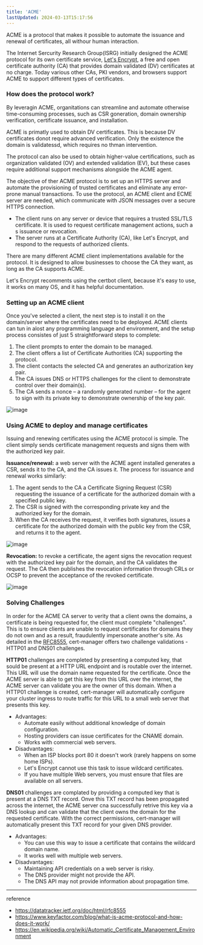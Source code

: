 ```yaml
---
title: 'ACME'
lastUpdated: 2024-03-13T15:17:56
---
```


ACME is a protocol that makes it possible to automate the issuance and renewal of certificates, all withour human interaction.

The Internet Sercurity Research Group(ISRG) initially designed the ACME protocol for its own certificate service, [Let's Encrypt](https://letsencrypt.org/), a free and open certificate authority (CA) that provides domain validated (DV) certificates at no charge. Today various other CAs, PKI vendors, and browsers support ACME to support different types of certificates.

### How does the protocol work?

By leveragin ACME, organitations can streamline and automate otherwise time-consuming processes, such as CSR goneration, domain ownership verification, certificate issuance, and installation.

ACME is primatly used to obtain DV certificates. This is because DV certificates donot require advanced verification. Only the existence the domain is validatessd, which requires no thman intervention.

The protocol can also be used to obtain higher-value certifications, such as organization validated (OV) and extended validation (EV), but these cases require additional support mechanisms alongside the ACME agent.

The objective of ther ACME protocol is to set up an HTTPS server and automate the provisioning of trusted certificates and eliminate any error-prone manual transactions. To use the protocol, an ACME client and ECME server are needed, which communicate with JSON messages over a secure HTTPS connection.

- The client runs on any server or device that requires a trusted SSL/TLS certificate. It is used to request certificate management actions, such a s issuance or revocation.
- The server runs at a Certificate Authority (CA), like Let's Encrypt, and respond to the requests of authorized clients.

There are many different ACME client implementations available for the protocol. It is designed to allow businesses to choose the CA they want, as long as the CA supports ACME.

Let's Encrypt recomments using the certbot client, because it's easy to use, it works on many OS, and it has helpful documentation.

### Setting up an ACME client

Once you've selected a client, the next step is to install it on the domain/server where the certificates need to be deployed. ACME clients can tun in alost any programming language and environment, and the setup process consistes of just 5 straightforward steps to complete:

1. The client prompts to enter the domain to be managed.
2. The client offers a list of Certificate Authorities (CA) supporting the protocol.
3. The client contacts the selected CA and generates an authorization key pair.
4. The CA issues DNS or HTTPS challenges for the client to demonstrate control over their domain(s).
5. The CA sends a nonce – a randomly generated number – for the agent to sign with its private key to demonstrate ownership of the key pair.

![image](https://github.com/rlaisqls/rlaisqls/assets/81006587/f919f6b5-08fa-4a0b-8ba9-5dce34ca0bfb)

### Using ACME to deploy and manage certificates

Issuing and renewing certificates using the ACME protocol is simple. The client simply sends certificate management requests and signs them with the authorized key pair.

**Issuance/renewal:** a web server with the ACME agent installed generates a CSR, sends it to the CA, and the CA issues it. The process for issuance and renewal works similarly:

1. The agent sends to the CA a Certificate Signing Request (CSR) requesting the issuance of a certificate for the authorized domain with a specified public key.
2. The CSR is signed with the corresponding private key and the authorized key for the domain.
3. When the CA receives the request, it verifies both signatures, issues a certificate for the authorized domain with the public key from the CSR, and returns it to the agent.

![image](https://github.com/rlaisqls/rlaisqls/assets/81006587/e592874d-fdad-43ec-8d7c-0c0a6e2684dc)

**Revocation:** to revoke a certificate, the agent signs the revocation request with the authorized key pair for the domain, and the CA validates the request. The CA then publishes the revocation information through CRLs or OCSP to prevent the acceptance of the revoked certificate.

![image](https://github.com/rlaisqls/rlaisqls/assets/81006587/0da73283-e653-4db3-a346-3facd687329b)

### Solving Challenges

In order for the ACME CA server to verity that a client owns the domains, a certificate is being requested for, the client must complete "challenges". This is to ensure clients are unable to request certificates for domains they do not own and as a result, fraudulently impersonate another's site. As detailed in the [RFC8555](https://tools.ietf.org/html/rfc8555), cert-manager offers two challenge validations - HTTP01 and DNS01 challenges.

**HTTP01** challenges are completed by presenting a computed key, that sould be present at a HTTP URL endpoint and is routable over the internet. This URL will use the domain name requested for the certificate. Once the ACME server is able to get this key from this URL over the internet, the ACME server can validate you are the owner of this domain. When a HTTP01 challenge is created, cert-manager will automatically configure your cluster ingress to route traffic for this URL to a small web server that presents this key.

- Advantages:
    - Automate easily without additional knowledge of domain configuration.
    - Hosting providers can issue certificates for the CNAME domain.
    - Works with commercial web servers.
- Disadvantages:
    - When an ISP blocks port 80 it doesn't work (rarely happens on some home ISPs).
    - Let's Encrypt cannot use this task to issue wildcard certificates.
    - If you have multiple Web servers, you must ensure that files are available on all servers.

**DNS01** challenges are complated by providing a computed key that is present at a DNS TXT record. Onve this TXT record has been propagated across the internet, the ACME server cna successfully retrive this key via a DNS lookup and can validate that the client owns the domain for the requested certificate. With the correct permissions, cert-manager will automatically present this TXT record for your given DNS provider.

- Advantages:
    - You can use this way to issue a certificate that contains the wildcard domain name.
    - It works well with multiple web servers.
- Disadvantages:
    - Maintaining API credentials on a web server is risky.
    - The DNS provider might not provide the API.
    - The DNS API may not provide information about propagation time.

---
reference
- https://datatracker.ietf.org/doc/html/rfc8555
- https://www.keyfactor.com/blog/what-is-acme-protocol-and-how-does-it-work/
- https://en.wikipedia.org/wiki/Automatic_Certificate_Management_Environment